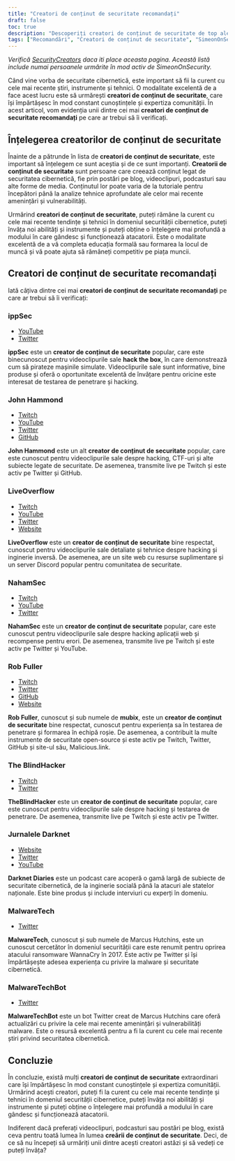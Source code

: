 ```yaml
---
title: "Creatori de conținut de securitate recomandați"
draft: false
toc: true
description: "Descoperiți creatori de conținut de securitate de top aleși cu atenție de SimeonOnSecurity. De la ippSec la John Hammond, LiveOverflow, NahamSec, Rob Fuller și TheBlindHacker, acești experți vă oferă cele mai noi știri în domeniu prin diferitele lor platforme, inclusiv YouTube, Twitch, Twitter, GitHub și site-uri web. Rămâneți la curent și aprofundați-vă cunoștințele cu cei mai buni din industrie."
tags: ["Recomandări", "Creatori de conținut de securitate", "SimeonOnSecurity", "ippSec", "John Hammond", "LiveOverflow", "NahamSec", "Rob Fuller", "The BlindHacker", "YouTube", "Stare de nervozitate", "TIC nervos", "GitHub", "Site-ul web"]
---
```


*Verifică [SecurityCreators](https://securitycreators.video/) daca iti place aceasta pagina. Această listă include numai persoanele urmărite în mod activ de SimeonOnSecurity.*

Când vine vorba de securitate cibernetică, este important să fii la curent cu cele mai recente știri, instrumente și tehnici. O modalitate excelentă de a face acest lucru este să urmărești **creatori de conținut de securitate**, care își împărtășesc în mod constant cunoștințele și expertiza comunității. În acest articol, vom evidenția unii dintre cei mai **creatori de conținut de securitate recomandați** pe care ar trebui să îi verificați.

## Înțelegerea creatorilor de conținut de securitate

Înainte de a pătrunde în lista de **creatori de conținut de securitate**, este important să înțelegem ce sunt aceștia și de ce sunt importanți. **Creatorii de conținut de securitate** sunt persoane care creează conținut legat de securitatea cibernetică, fie prin postări pe blog, videoclipuri, podcasturi sau alte forme de media. Conținutul lor poate varia de la tutoriale pentru începători până la analize tehnice aprofundate ale celor mai recente amenințări și vulnerabilități.

Urmărind **creatori de conținut de securitate**, puteți rămâne la curent cu cele mai recente tendințe și tehnici în domeniul securității cibernetice, puteți învăța noi abilități și instrumente și puteți obține o înțelegere mai profundă a modului în care gândesc și funcționează atacatorii. Este o modalitate excelentă de a vă completa educația formală sau formarea la locul de muncă și vă poate ajuta să rămâneți competitiv pe piața muncii.

## Creatori de conținut de securitate recomandați

Iată câțiva dintre cei mai **creatori de conținut de securitate recomandați** pe care ar trebui să îi verificați:

### ippSec

- [YouTube](https://www.youtube.com/channel/UCa6eh7gCkpPo5XXUDfygQQA)
- [Twitter](https://twitter.com/ippsec)

**ippSec** este un **creator de conținut de securitate** popular, care este binecunoscut pentru videoclipurile sale **hack the box**, în care demonstrează cum să pirateze mașinile simulate. Videoclipurile sale sunt informative, bine produse și oferă o oportunitate excelentă de învățare pentru oricine este interesat de testarea de penetrare și hacking.

### John Hammond

- [Twitch](ttps://twitch.tv/johnhammond010)
- [YouTube](https://www.youtube.com/johnhammond010)
- [Twitter](https://twitter.com/_johnhammond)
- [GitHub](https://github.com/JohnHammond)

**John Hammond** este un alt **creator de conținut de securitate** popular, care este cunoscut pentru videoclipurile sale despre hacking, CTF-uri și alte subiecte legate de securitate. De asemenea, transmite live pe Twitch și este activ pe Twitter și GitHub.

### LiveOverflow

- [Twitch](https://twitch.tv/LiveOverflow)
- [YouTube](https://youtube.com/LiveOverflowCTF)
- [Twitter](https://twitter.com/LiveOverflow)
- [Website](https://liveoverflow.com)

**LiveOverflow** este un **creator de conținut de securitate** bine respectat, cunoscut pentru videoclipurile sale detaliate și tehnice despre hacking și inginerie inversă. De asemenea, are un site web cu resurse suplimentare și un server Discord popular pentru comunitatea de securitate.

### NahamSec

- [Twitch](https://twitch.tv/nahamsec)
- [YouTube](https://youtube.com/nahamsec)
- [Twitter](https://twitter.com/nahamsec)

**NahamSec** este un **creator de conținut de securitate** popular, care este cunoscut pentru videoclipurile sale despre hacking aplicații web și recompense pentru erori. De asemenea, transmite live pe Twitch și este activ pe Twitter și YouTube.

### Rob Fuller

- [Twitch](https://twitch.tv/mub1x)
- [Twitter](https://twitter.com/mubix)
- [GitHub](https://github.com/mubix)
- [Website](https://malicious.link)

**Rob Fuller**, cunoscut și sub numele de **mubix**, este un **creator de conținut de securitate** bine respectat, cunoscut pentru experiența sa în testarea de penetrare și formarea în echipă roșie. De asemenea, a contribuit la multe instrumente de securitate open-source și este activ pe Twitch, Twitter, GitHub și site-ul său, Malicious.link.

### The BlindHacker

- [Twitch](https://twitch.tv/theblindhacker)
- [Twitter](https://twitter.com/TheBlindHacker)

**TheBlindHacker** este un **creator de conținut de securitate** popular, care este cunoscut pentru videoclipurile sale despre hacking și testarea de penetrare. De asemenea, transmite live pe Twitch și este activ pe Twitter.

### Jurnalele Darknet

- [Website](https://darknetdiaries.com/)
- [Twitter](https://twitter.com/darknetdiaries)
- [YouTube](https://www.youtube.com/channel/UCJ1Nhu5jIQdQXQAaC2XHqDw)

**Darknet Diaries** este un podcast care acoperă o gamă largă de subiecte de securitate cibernetică, de la inginerie socială până la atacuri ale statelor naționale. Este bine produs și include interviuri cu experți în domeniu.

### MalwareTech

- [Twitter](https://twitter.com/MalwareTechBlog)

**MalwareTech**, cunoscut și sub numele de Marcus Hutchins, este un cunoscut cercetător în domeniul securității care este renumit pentru oprirea atacului ransomware WannaCry în 2017. Este activ pe Twitter și își împărtășește adesea experiența cu privire la malware și securitate cibernetică.

### MalwareTechBot

- [Twitter](https://twitter.com/MalwareTechBot)

**MalwareTechBot** este un bot Twitter creat de Marcus Hutchins care oferă actualizări cu privire la cele mai recente amenințări și vulnerabilități malware. Este o resursă excelentă pentru a fi la curent cu cele mai recente știri privind securitatea cibernetică.

## Concluzie

În concluzie, există mulți **creatori de conținut de securitate** extraordinari care își împărtășesc în mod constant cunoștințele și expertiza comunității. Urmărind acești creatori, puteți fi la curent cu cele mai recente tendințe și tehnici în domeniul securității cibernetice, puteți învăța noi abilități și instrumente și puteți obține o înțelegere mai profundă a modului în care gândesc și funcționează atacatorii.

Indiferent dacă preferați videoclipuri, podcasturi sau postări pe blog, există ceva pentru toată lumea în lumea **creării de conținut de securitate**. Deci, de ce să nu începeți să urmăriți unii dintre acești creatori astăzi și să vedeți ce puteți învăța?




